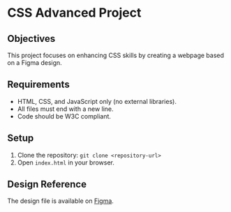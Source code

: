 # CSS Advanced Project

## Objectives
This project focuses on enhancing CSS skills by creating a webpage based on a Figma design.

## Requirements
- HTML, CSS, and JavaScript only (no external libraries).
- All files must end with a new line.
- Code should be W3C compliant.

## Setup
1. Clone the repository: `git clone <repository-url>`
2. Open `index.html` in your browser.

## Design Reference
The design file is available on [Figma](https://www.figma.com/design/ZE3RyJSjlDAlnKrwuqQK4P/Homepage-(Copy)?node-id=0-1&t=eXMpYptmgZdiUmUy-1).

